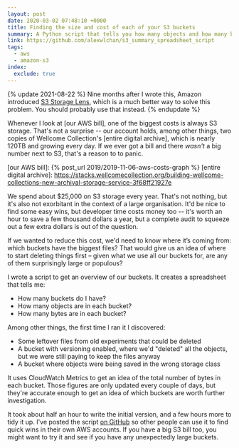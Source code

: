 ```yaml
---
layout: post
date: 2020-03-02 07:48:10 +0000
title: Finding the size and cost of each of your S3 buckets
summary: A Python script that tells you how many objects and how many bytes there are in each of your S3 buckets.
link: https://github.com/alexwlchan/s3_summary_spreadsheet_script
tags:
  - aws
  - amazon-s3
index:
  exclude: true
---
```


{% update 2021-08-22 %}
  Nine months after I wrote this, Amazon introduced [S3 Storage Lens](https://aws.amazon.com/blogs/aws/s3-storage-lens/), which is a much better way to solve this problem.
  You should probably use that instead.
{% endupdate %}

Whenever I look at [our AWS bill], one of the biggest costs is always S3 storage.
That's not a surprise -- our account holds, among other things, two copies of Wellcome Collection's [entire digital archive], which is nearly 120TB and growing every day.
If we ever got a bill and there *wasn't* a big number next to S3, that's a reason to to panic.

[our AWS bill]: {% post_url 2019/2019-11-06-aws-costs-graph %}
[entire digital archive]: https://stacks.wellcomecollection.org/building-wellcome-collections-new-archival-storage-service-3f68ff21927e

We spend about $25,000 on S3 storage every year.
That's not nothing, but it's also not exorbitant in the context of a large organisation.
It'd be nice to find some easy wins, but developer time costs money too -- it's worth an hour to save a few thousand dollars a year, but a complete audit to squeeze out a few extra dollars is out of the question.

If we wanted to reduce this cost, we'd need to know where it’s coming from: which buckets have the biggest files?
That would give us an idea of where to start deleting things first – given what we use all our buckets for, are any of them surprisingly large or populous?

I wrote a script to get an overview of our buckets.
It creates a spreadsheet that tells me:

*   How many buckets do I have?
*   How many objects are in each bucket?
*   How many bytes are in each bucket?

Among other things, the first time I ran it I discovered:

*   Some leftover files from old experiments that could be deleted
*   A bucket with versioning enabled, where we'd "deleted" all the objects, but we were still paying to keep the files anyway
*   A bucket where objects were being saved in the wrong storage class

It uses CloudWatch Metrics to get an idea of the total number of bytes in each bucket.
Those figures are only updated every couple of days, but they're accurate enough to get an idea of which buckets are worth further investigation.

It took about half an hour to write the initial version, and a few hours more to tidy it up.
I've posted the script [on GitHub](https://github.com/alexwlchan/s3_summary_spreadsheet_script) so other people can use it to find quick wins in their own AWS accounts.
If you have a big S3 bill too, you might want to try it and see if you have any unexpectedly large buckets.
